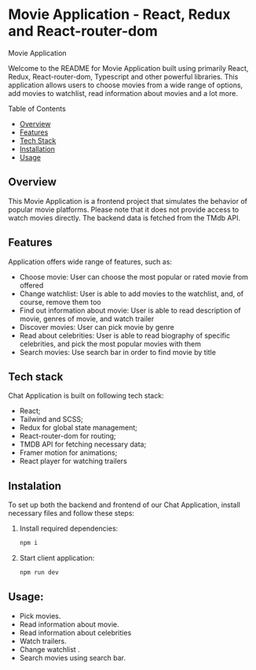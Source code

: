 # Movie Application - React, Redux and React-router-dom

Movie Application

Welcome to the README for Movie Application built using primarily React, Redux, React-router-dom, Typescript and other powerful libraries.
This application allows users to choose movies from a wide range of options, add movies to watchlist, read information about movies and a lot more. 

Table of Contents

 - [Overview](#overview)
- [Features](#features)
- [Tech Stack](#tech-stack)
- [Installation](#installation)
- [Usage](#usage)

## Overview
This Movie Application is a frontend project that simulates the behavior of popular movie platforms.
Please note that it does not provide access to watch movies directly.
The backend data is fetched from the TMdb API. 

## Features 
Application offers wide range of features, such as: 
 -   Choose movie:
      User can choose the most popular or rated movie from offered
 -   Change watchlist:
       User is able to add movies to the watchlist, and, of course, remove them too
-    Find out information about movie: 
      User is able to read description of movie, genres of movie, and watch trailer
-    Discover movies:
      User can pick movie by genre
-    Read about celebrities:
       User is able to read biography of specific celebrities, and pick the most popular movies with them
-    Search movies:
      Use search bar in order to find movie by title
## Tech stack
      
Chat Application is built on following tech stack:
  - React;
  - Tailwind and SCSS;
  - Redux for global state management;
  - React-router-dom for routing;
  - TMDB API for fetching necessary data;
  - Framer motion for animations;
  - React player for watching trailers


## Instalation
To set up both the backend and frontend of our Chat Application, install necessary files and follow these steps:
  1. Install required dependencies:
     ```bash
     npm i
  2. Start client application:
     ```bash
     npm run dev

## Usage: 
  - Pick movies.
  - Read information about movie.
  - Read information about celebrities
  - Watch trailers.
  - Change watchlist .
  - Search movies using search bar.

